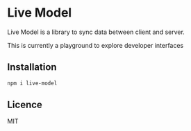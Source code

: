 # Live Model

Live Model is a library to sync data between client and server.

This is currently a playground to explore developer interfaces

## Installation

```bash
npm i live-model
```

## Licence

MIT
